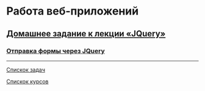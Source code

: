 # Работа веб-приложений

## [Домашнее задание к лекции «JQuery»](https://github.com/TomSG03/-bweb-homeworks/tree/main/2.%20JQuery)
### [Отправка формы через JQuery](https://replit.com/@TomSG03/JQuery#index.php)

---
[Спискок задач](https://github.com/TomSG03/bweb-works)

[Спискок курсов](https://github.com/TomSG03/Training-in-Netology)
